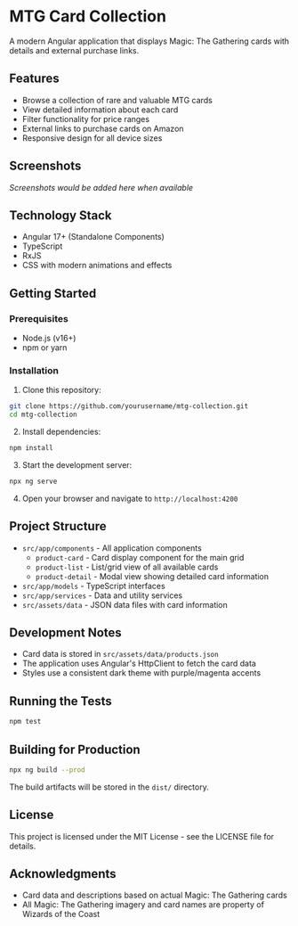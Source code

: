# MTG Card Collection

A modern Angular application that displays Magic: The Gathering cards with details and external purchase links.

## Features

- Browse a collection of rare and valuable MTG cards
- View detailed information about each card
- Filter functionality for price ranges
- External links to purchase cards on Amazon
- Responsive design for all device sizes

## Screenshots

*Screenshots would be added here when available*

## Technology Stack

- Angular 17+ (Standalone Components)
- TypeScript
- RxJS
- CSS with modern animations and effects

## Getting Started

### Prerequisites

- Node.js (v16+)
- npm or yarn

### Installation

1. Clone this repository:
```bash
git clone https://github.com/yourusername/mtg-collection.git
cd mtg-collection
```

2. Install dependencies:
```bash
npm install
```

3. Start the development server:
```bash
npx ng serve
```

4. Open your browser and navigate to `http://localhost:4200`

## Project Structure

- `src/app/components` - All application components
  - `product-card` - Card display component for the main grid
  - `product-list` - List/grid view of all available cards
  - `product-detail` - Modal view showing detailed card information
- `src/app/models` - TypeScript interfaces
- `src/app/services` - Data and utility services
- `src/assets/data` - JSON data files with card information

## Development Notes

- Card data is stored in `src/assets/data/products.json`
- The application uses Angular's HttpClient to fetch the card data
- Styles use a consistent dark theme with purple/magenta accents

## Running the Tests

```bash
npm test
```

## Building for Production

```bash
npx ng build --prod
```

The build artifacts will be stored in the `dist/` directory.

## License

This project is licensed under the MIT License - see the LICENSE file for details.

## Acknowledgments

- Card data and descriptions based on actual Magic: The Gathering cards
- All Magic: The Gathering imagery and card names are property of Wizards of the Coast

